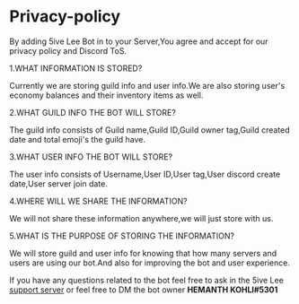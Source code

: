 # Privacy-policy
By adding 5ive Lee Bot in to your Server,You agree and accept for our privacy policy and Discord ToS.

1.WHAT INFORMATION IS STORED?

Currently we are storing guild info and user info.We are also storing user's economy balances and their inventory items as well.

2.WHAT GUILD INFO THE BOT WILL STORE?

The guild info consists of Guild name,Guild ID,Guild owner tag,Guild created date and total emoji's the guild have.

3.WHAT USER INFO THE BOT WILL STORE?

The user info consists of Username,User ID,User tag,User discord create date,User server join date.

4.WHERE WILL WE SHARE THE INFORMATION?

We will not share these information anywhere,we will just store with us.

5.WHAT IS THE PURPOSE OF STORING THE INFORMATION?

We will store guild and user info for knowing that how many servers and users are using our bot.And also for improving the bot and user experience.

If you have any questions related to the bot feel free to ask in the 5ive Lee [support server](https://discord.gg/8Y3pm3dqtQ) or feel free to DM the bot owner **HEMANTH KOHLI#5301**
